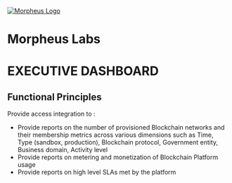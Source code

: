 [![Morpheus Logo](https://avatars1.githubusercontent.com/u/34614083?s=200&amp;v=4)](http://morpheuslabs.io/)
# Morpheus Labs

# EXECUTIVE DASHBOARD

## Functional Principles
Provide access integration to :
  - Provide reports on the number of provisioned Blockchain networks and their membership metrics across various dimensions such as Time, Type (sandbox, production), Blockchain protocol, Government entity, Business domain, Activity level
  - Provide reports on metering and monetization of Blockchain Platform usage
  - Provide reports on high level SLAs met by the platform
